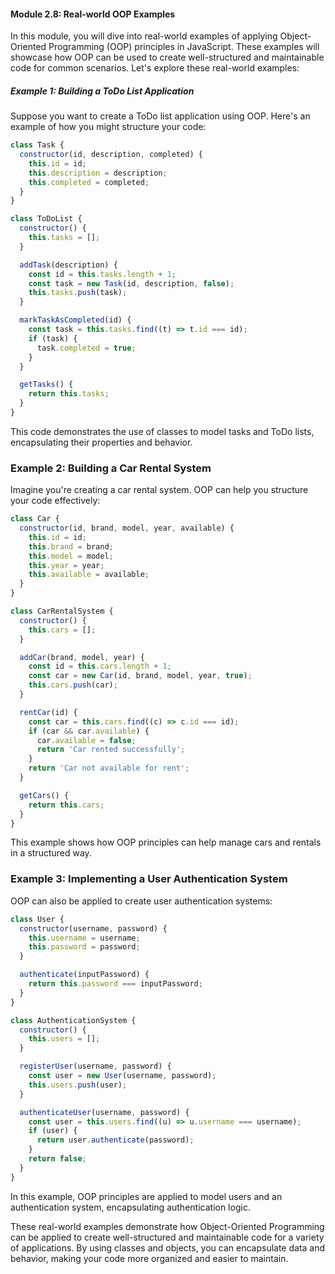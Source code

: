 #### Module 2.8: Real-world OOP Examples

In this module, you will dive into real-world examples of applying Object-Oriented Programming (OOP) principles in JavaScript. These examples will showcase how OOP can be used to create well-structured and maintainable code for common scenarios. Let's explore these real-world examples:

##### Example 1: Building a ToDo List Application

Suppose you want to create a ToDo list application using OOP. Here's an example of how you might structure your code:

```javascript
class Task {
  constructor(id, description, completed) {
    this.id = id;
    this.description = description;
    this.completed = completed;
  }
}

class ToDoList {
  constructor() {
    this.tasks = [];
  }

  addTask(description) {
    const id = this.tasks.length + 1;
    const task = new Task(id, description, false);
    this.tasks.push(task);
  }

  markTaskAsCompleted(id) {
    const task = this.tasks.find((t) => t.id === id);
    if (task) {
      task.completed = true;
    }
  }

  getTasks() {
    return this.tasks;
  }
}
```

This code demonstrates the use of classes to model tasks and ToDo lists, encapsulating their properties and behavior.

### Example 2: Building a Car Rental System

Imagine you're creating a car rental system. OOP can help you structure your code effectively:

```javascript
class Car {
  constructor(id, brand, model, year, available) {
    this.id = id;
    this.brand = brand;
    this.model = model;
    this.year = year;
    this.available = available;
  }
}

class CarRentalSystem {
  constructor() {
    this.cars = [];
  }

  addCar(brand, model, year) {
    const id = this.cars.length + 1;
    const car = new Car(id, brand, model, year, true);
    this.cars.push(car);
  }

  rentCar(id) {
    const car = this.cars.find((c) => c.id === id);
    if (car && car.available) {
      car.available = false;
      return 'Car rented successfully';
    }
    return 'Car not available for rent';
  }

  getCars() {
    return this.cars;
  }
}
```

This example shows how OOP principles can help manage cars and rentals in a structured way.

### Example 3: Implementing a User Authentication System

OOP can also be applied to create user authentication systems:

```javascript
class User {
  constructor(username, password) {
    this.username = username;
    this.password = password;
  }

  authenticate(inputPassword) {
    return this.password === inputPassword;
  }
}

class AuthenticationSystem {
  constructor() {
    this.users = [];
  }

  registerUser(username, password) {
    const user = new User(username, password);
    this.users.push(user);
  }

  authenticateUser(username, password) {
    const user = this.users.find((u) => u.username === username);
    if (user) {
      return user.authenticate(password);
    }
    return false;
  }
}
```

In this example, OOP principles are applied to model users and an authentication system, encapsulating authentication logic.

These real-world examples demonstrate how Object-Oriented Programming can be applied to create well-structured and maintainable code for a variety of applications. By using classes and objects, you can encapsulate data and behavior, making your code more organized and easier to maintain.
